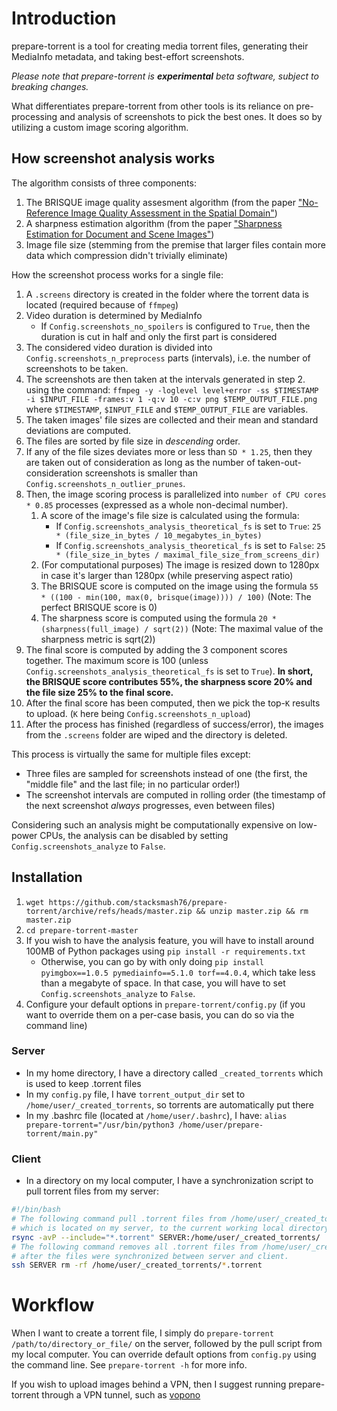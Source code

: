 # Introduction
prepare-torrent is a tool for creating media torrent files, generating their MediaInfo metadata, and taking best-effort screenshots.

_Please note that prepare-torrent is **experimental** beta software, subject to breaking changes._

What differentiates prepare-torrent from other tools is its reliance on pre-processing and analysis of screenshots to pick the best ones. It does so by utilizing a custom image scoring algorithm.

## How screenshot analysis works
The algorithm consists of three components:
1. The BRISQUE image quality assesment algorithm (from the paper ["No-Reference Image Quality Assessment in the Spatial Domain"](https://ieeexplore.ieee.org/document/6272356/))
2. A sharpness estimation algorithm (from the paper ["Sharpness Estimation for Document and Scene Images"](https://ieeexplore.ieee.org/document/6460868))
3. Image file size (stemming from the premise that larger files contain more data which compression didn't trivially eliminate)


How the screenshot process works for a single file:
1. A `.screens` directory is created in the folder where the torrent data is located (required because of `ffmpeg`)
2. Video duration is determined by MediaInfo
   - If `Config.screenshots_no_spoilers` is configured to `True`, then the duration is cut in half and only the first part is considered
3. The considered video duration is divided into `Config.screenshots_n_preprocess` parts (intervals), i.e. the number of screenshots to be taken.
4. The screenshots are then taken at the intervals generated in step 2. using the command: `ffmpeg -y -loglevel level+error -ss $TIMESTAMP -i $INPUT_FILE -frames:v 1 -q:v 10 -c:v png $TEMP_OUTPUT_FILE.png`
where `$TIMESTAMP`, `$INPUT_FILE` and `$TEMP_OUTPUT_FILE` are variables.
5. The taken images' file sizes are collected and their mean and standard deviations are computed.
6. The files are sorted by file size in *descending* order.
7. If any of the file sizes deviates more or less than `SD * 1.25`, then they are taken out of consideration as long as the number of taken-out-consideration screenshots is smaller than `Config.screenshots_n_outlier_prunes`.
8. Then, the image scoring process is parallelized into `number of CPU cores * 0.85` processes (expressed as a whole non-decimal number).
   1. A score of the image's file size is calculated using the formula:
      - If `Config.screenshots_analysis_theoretical_fs` is set to `True`: `25 * (file_size_in_bytes / 10_megabytes_in_bytes)`
      - If `Config.screenshots_analysis_theoretical_fs` is set to `False`: `25 * (file_size_in_bytes / maximal_file_size_from_screens_dir)`
   2. (For computational purposes) The image is resized down to 1280px in case it's larger than 1280px (while preserving aspect ratio)
   3. The BRISQUE score is computed on the image using the formula `55 * ((100 - min(100, max(0, brisque(image)))) / 100)` (Note: The perfect BRISQUE score is 0)
   4. The sharpness score is computed using the formula `20 * (sharpness(full_image) / sqrt(2))` (Note: The maximal value of the sharpness metric is sqrt(2))
9. The final score is computed by adding the 3 component scores together. The maximum score is 100 (unless `Config.screenshots_analysis_theoretical_fs` is set to `True`). **In short, the BRISQUE score contributes 55%, the sharpness score 20% and the file size 25% to the final score.**
10. After the final score has been computed, then we pick the top-`K` results to upload. (`K` here being `Config.screenshots_n_upload`)
11. After the process has finished (regardless of success/error), the images from the `.screens` folder are wiped and the directory is deleted.

This process is virtually the same for multiple files except:
   - Three files are sampled for screenshots instead of one (the first, the "middle file" and the last file; in no particular order!)
   - The screenshot intervals are computed in rolling order (the timestamp of the next screenshot _always_ progresses, even between files)

Considering such an analysis might be computationally expensive on low-power CPUs, the analysis can be disabled by setting `Config.screenshots_analyze` to `False`.

## Installation
1. `wget https://github.com/stacksmash76/prepare-torrent/archive/refs/heads/master.zip && unzip master.zip && rm master.zip`
2. `cd prepare-torrent-master`
3. If you wish to have the analysis feature, you will have to install around 100MB of Python packages using `pip install -r requirements.txt`
   - Otherwise, you can go by with only doing `pip install pyimgbox==1.0.5 pymediainfo==5.1.0 torf==4.0.4`, which take less than a megabyte of space. In that case, you will have to set `Config.screenshots_analyze` to `False`.
4. Configure your default options in `prepare-torrent/config.py` (if you want to override them on a per-case basis, you can do so via the command line)

### Server
- In my home directory, I have a directory called `_created_torrents` which is used to keep .torrent files
- In my `config.py` file, I have `torrent_output_dir` set to `/home/user/_created_torrents`, so torrents are automatically put there
- In my .bashrc file (located at `/home/user/.bashrc`), I have:
```alias prepare-torrent="/usr/bin/python3 /home/user/prepare-torrent/main.py"```

### Client
- In a directory on my local computer, I have a synchronization script to pull torrent files from my server:
```bash
#!/bin/bash
# The following command pull .torrent files from /home/user/_created_torrents/
# which is located on my server, to the current working local directory
rsync -avP --include="*.torrent" SERVER:/home/user/_created_torrents/ .
# The following command removes all .torrent files from /home/user/_created_torrents/
# after the files were synchronized between server and client.
ssh SERVER rm -rf /home/user/_created_torrents/*.torrent
```

# Workflow
When I want to create a torrent file, I simply do `prepare-torrent /path/to/directory_or_file/` on the server, followed by the pull script from my local computer.
You can override default options from `config.py` using the command line. See `prepare-torrent -h` for more info.

If you wish to upload images behind a VPN, then I suggest running prepare-torrent through a VPN tunnel, such as [vopono](https://github.com/jamesmcm/vopono)
